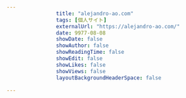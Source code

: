 ---
                title: "alejandro-ao.com"
                tags: [個人サイト]
                externalUrl: "https://alejandro-ao.com/"
                date: 9977-08-08
                showDate: false
                showAuthor: false
                showReadingTime: false
                showEdit: false
                showLikes: false
                showViews: false
                layoutBackgroundHeaderSpace: false
                ---

